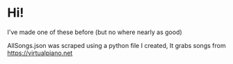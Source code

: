 # Hi!
I've made one of these before
(but no where nearly as good)

AllSongs.json was scraped using a python file I created,
It grabs songs from https://virtualpiano.net
